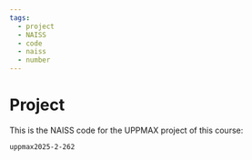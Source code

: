 ```yaml
---
tags:
  - project
  - NAISS
  - code
  - naiss
  - number
---
```


# Project

This is the NAISS code for the UPPMAX project of this course:

```text
uppmax2025-2-262
```
